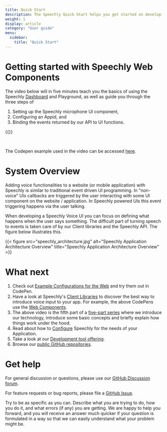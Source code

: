 ```yaml
---
title: Quick Start
description: The Speechly Quick Start helps you get started on developing with Speechly on the Web.
weight: 1
display: article
category: "User guide"
menu:
  sidebar:
    title: "Quick Start"
---
```

# Getting started with Speechly Web Components

The video below will in five minutes teach you the basics of using the Speechly [Dashboard](https://www.speechly.com/dashboard) and Playground, as well as guide you through the three steps of

1. Setting up the Speechly microphone UI component,
2. Configuring an Appid, and
3. Binding the events returned by our API to UI functions.

{{<youtube QmpFAJmF1gk>}}

<br>

The Codepen example used in the video can be accessed [here](https://codepen.io/speechly/pen/MWvNEoM?editors=1010).

# System Overview

Adding voice functionalities to a website (or mobile application) with Speechly is similar to traditional event driven UI programming. In "non-voice" UIs callbacks are triggered by the user interacting with some UI component on the website / application. In Speechly powered UIs this event triggering happens via the user talking.

When developing a Speechly Voice UI you can focus on defining what happens when the user says something. The difficult part of turning speech to events is taken care of by our Client libraries and the Speechly API. The figure below illustrates this.

{{< figure src="speechly_architecture.jpg" alt="Speechly Application Architecture Overview" title="Speechly Application Architecture Overview" >}}

# What next

1. Check out [Example Configurations for the Web](/web-examples/) and try them out in CodePen.
2. Have a look at Speechly's [Client Libraries](/client-libraries/) to discover the best way to introduce voice input to your app. For example, the above CodePens use the [Web Components](https://docs.speechly.com/client-libraries/usage/?platform=WebClient).
3. The above video is the fifth part of a [five-part series](how-speechly-works) where we introduce our technology, introduce some basic concepts and briefly explain how things work under the hood.
4. Read about how to [Configure](/slu-examples/) Speechly for the needs of your Application.
5. Take a look at our [Development tool offering](/dev-tools).
6. Browse our [public GitHub repositories](https://github.com/speechly).

# Get help

For general discussion or questions, please use our [GitHub Discussion forum](https://github.com/speechly/speechly/discussions).

For feature requests or bug reports, please file a [GitHub Issue](https://github.com/speechly/speechly/issues).

Try to be as specific as you can. Describe what you are trying to do, how you do it, and what errors (if any) you are getting. We are happy to help you forward, and you will receive an answer much quicker if your question is formulated in a way so that we can easily understand what your problem might be.
